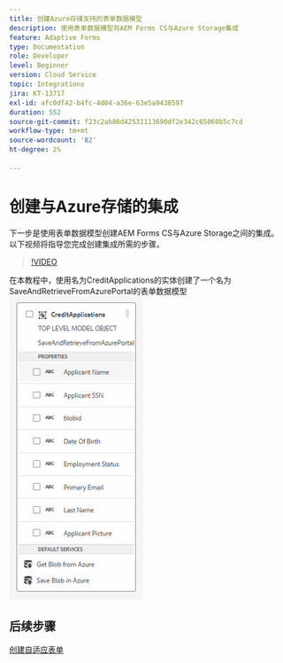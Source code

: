 ```yaml
---
title: 创建Azure存储支持的表单数据模型
description: 使用表单数据模型将AEM Forms CS与Azure Storage集成
feature: Adaptive Forms
type: Documentation
role: Developer
level: Beginner
version: Cloud Service
topic: Integrations
jira: KT-13717
exl-id: afc0df42-b4fc-4d04-a36e-63e5a9438597
duration: 552
source-git-commit: f23c2ab86d42531113690df2e342c65060b5c7cd
workflow-type: tm+mt
source-wordcount: '82'
ht-degree: 2%

---
```


# 创建与Azure存储的集成

下一步是使用表单数据模型创建AEM Forms CS与Azure Storage之间的集成。
以下视频将指导您完成创建集成所需的步骤。

>[!VIDEO](https://video.tv.adobe.com/v/335385?quality=12&learn=on)

在本教程中，使用名为CreditApplications的实体创建了一个名为SaveAndRetrieveFromAzurePortal的表单数据模型
![fdm-entity](./assets/fdm-entity.png)

## 后续步骤

[创建自适应表单](./create-af.md)
